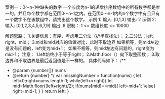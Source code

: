 案例一：0～n-1中缺失的数字
      一个长度为n-1的递增排序数组中的所有数字都是唯一的，并且每个数字都在范围0～n-1之内。在范围0～n-1内的n个数字中有且只有一个数字不在该数组中，请找出这个数字。
示例 1:
      输入: [0,1,3]
      输出: 2
示例 2:
      输入: [0,1,2,3,4,5,6,7,9]
      输出: 8
限制：
      1 <= 数组长度 <= 10000


解题思路：
1.关键信息：有序，考虑用二分法（折半查找法）；
2.二分法：left，right，mid；
3.mid和mid对应的值做对比，此时不取边界
  如果相等，则mid左边是没有问题的，left变为mid+1；
  如果不相等，则mid左边有问题的，right变为mid-1；
注意：
1.left始终小于等于right；
2.Math.floor（）向下取整函数；
3.取边界和不取边界是最后返回值是不一样的。
具体代码如下：
/**
 * @param {number[]} nums
 * @return {number}
 */
var missingNumber = function(nums) {
    let left=0;right=nums.length-1;
    while(left<=right){
        let mid=Math.floor((left+right)/2);
        if(nums[mid]==mid){
            left=mid+1;
        }else{
            right=mid-1;
        }
    }
      return left;
}
